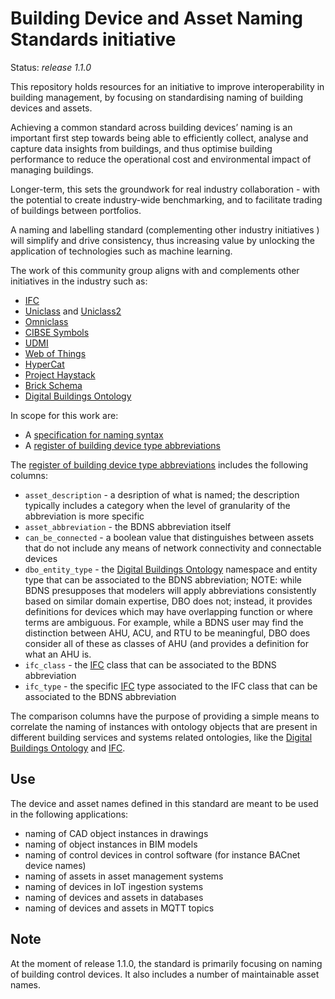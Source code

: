 # Building Device and Asset Naming Standards initiative

Status: *release 1.1.0*

This repository holds resources for an initiative to improve interoperability in building management, by focusing on standardising naming of building devices and assets.

Achieving a common standard across building devices’ naming is an important first step towards being able to efficiently collect, analyse and capture data insights from buildings, and thus optimise building performance to reduce the operational cost and environmental impact of managing buildings.

Longer-term, this sets the groundwork for real industry collaboration - with the potential to create industry-wide benchmarking, and to facilitate trading of buildings between portfolios.

A naming and labelling standard (complementing other industry initiatives ) will simplify and drive consistency, thus increasing value by unlocking the application of technologies such as machine learning.  

The work of this community group aligns with and complements other initiatives in the industry such as:

* [IFC](https://technical.buildingsmart.org/standards/ifc/ifc-schema-specifications/)
* [Uniclass](https://www.thenbs.com/our-tools/uniclass-2015) and [Uniclass2](http://www.cpic.org.uk/uniclass2/)
* [Omniclass](https://www.csiresources.org/standards/omniclass)
* [CIBSE Symbols](https://www.cibse.org/knowledge/digital-knowledge-tools/symbols)
* [UDMI](https://github.com/faucetsdn/udmi)
* [Web of Things](https://www.w3.org/WoT/)
* [HyperCat](https://hypercatiot.github.io/)
* [Project Haystack](https://project-haystack.org/)
* [Brick Schema](https://brickschema.org/)
* [Digital Buildings Ontology](https://github.com/google/digitalbuildings)

In scope for this work are:
- A [specification for naming syntax](BDNS_Specification_naming_syntax.md)
- A [register of building device type abbreviations](BDNS_Abbreviations_Register.csv)

The [register of building device type abbreviations](BDNS_Abbreviations_Register.csv) includes the following columns:

* `asset_description` - a desription of what is named; the description typically includes a category when the level of granularity of the abbreviation is more specific
* `asset_abbreviation` - the BDNS abbreviation itself
* `can_be_connected` - a boolean value that distinguishes between assets that do not include any means of network connectivity and connectable devices
* `dbo_entity_type` - the [Digital Buildings Ontology](https://github.com/google/digitalbuildings) namespace and entity type that can be associated to the BDNS abbreviation; NOTE: while BDNS presupposes that modelers will apply abbreviations consistently based on similar domain expertise, DBO does not; instead, it provides definitions for devices which may have overlapping function or where terms are ambiguous. For example, while a BDNS user may find the distinction between AHU, ACU, and RTU to be meaningful, DBO does consider all of these as classes of AHU (and provides a definition for what an AHU is.
* `ifc_class` - the [IFC](https://technical.buildingsmart.org/standards/ifc/ifc-schema-specifications/) class that can be associated to the BDNS abbreviation
* `ifc_type` - the specific [IFC](https://technical.buildingsmart.org/standards/ifc/ifc-schema-specifications/) type associated to the IFC class that can be associated to the BDNS abbreviation

The comparison columns have the purpose of providing a simple means to correlate the naming of instances with ontology objects that are present in different building services and systems related ontologies, like the [Digital Buildings Ontology](https://github.com/google/digitalbuildings) and [IFC](https://technical.buildingsmart.org/standards/ifc/ifc-schema-specifications/).


## Use

The device and asset names defined in this standard are meant to be used in the following applications:

* naming of CAD object instances in drawings
* naming of object instances in BIM models
* naming of control devices in control software (for instance BACnet device names)
* naming of assets in asset management systems
* naming of devices in IoT ingestion systems
* naming of devices and assets in databases
* naming of devices and assets in MQTT topics

## Note

At the moment of release 1.1.0, the standard is primarily focusing on naming of building control devices. It also includes a number of maintainable asset names.
